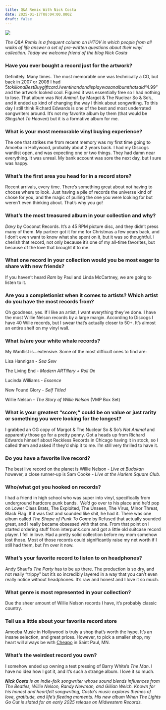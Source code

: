 ```yaml
---
title: Q&A Remix With Nick Costa
date: 2025-01-17T08:04:00.000Z
draft: false
---
```



![](/images/upload/img_56a7aa767de3-1.jpeg)

*The Q&A Remix is a frequent column on IHTOV in which people from all walks of life answer a set of pre-written questions about their vinyl collection. Today we welcome friend of the blog Nick Costa*

### Have you ever bought a record just for the artwork?

Definitely. Many times. The most memorable one was technically a CD, but back in 2007 or 2008 I had $5 to kill on a Best Buy gift card. I went in and on display was an album that said “$4.99” and the artwork looked cool. Figured it was essentially free so I had nothing to lose. That album was *Not Animal*. by Margot & The Nuclear So & So’s, and it ended up kind of changing the way I think about songwriting. To this day I still think Richard Edwards is one of the best and most underrated songwriters around. It’s not my favorite album by them (that would be *Slingshot To Heaven*) but it is a formative album for me. 

### What is your most memorable vinyl buying experience?

The one that strikes me from recent memory was my first time going to Amoeba in Hollywood, probably about 2 years back. I had my Discogs wantlist open, and was expecting one or two things. They had damn near everything. It was unreal. My bank account was sore the next day, but I sure was happy.

### What’s the first area you head for in a record store?

Recent arrivals, every time. There’s something great about not having to choose where to look. Just having a pile of records the universe kind of chose for you, and the magic of pulling the one you were looking for but weren’t even thinking about. That’s why you go!

### What’s the most treasured album in your collection and why?

*Davy* by Coconut Records. It’s a 45 RPM picture disc, and they didn’t press many of them. My partner got it for me for Christmas a few years back, and I don’t even want to know what she spent on it, but it was so thoughtful. I cherish that record, not only because it’s one of my all-time favorites, but because of the love that brought it to me.

### What one record in your collection would you be most eager to share with new friends?

If you haven’t heard *Ram* by Paul and Linda McCartney, we are going to listen to it.

### Are you a completionist when it comes to artists? Which artist do you have the most records from?

Oh goodness, yes. If I like an artist, I want everything they’ve done. I have the most Willie Nelson records by a large margin. According to Discogs I have 40 Wille records, but I swear that’s actually closer to 50+. It’s almost an entire shelf on my vinyl wall.

### What is/are your white whale records?

My Wantlist is…extensive. Some of the most difficult ones to find are:

Lisa Hannigan - *Sea Sew*

The Living End - *Modern ARTillery + Roll On*

Lucinda Williams - *Essence*

New Found Glory - *Self Titled*

Willie Nelson - *The Story of Willie Nelson* (VMP Box Set)

### What is your greatest “score;” could be on value or just rarity or something you were looking for the longest?

I grabbed an OG copy of Margot & The Nuclear So & So’s *Not Animal* and apparently those go for a pretty penny. Got a heads up from Richard Edwards himself about Reckless Records in Chicago having it in stock, so I called them and asked if they’d ship it to me. I’m still very thrilled to have it. 

### Do you have a favorite live record?

The best live record on the planet is Willie Nelson - *Live at Budokan* however, a close runner-up is Sam Cooke - *Live at the Harlem Square Club*.

### Who/what got you hooked on records?

I had a friend in high school who was super into vinyl, specifically from underground hardcore punk bands.  We’d go over to his place and he’d pop on Lower Class Brats, The Exploited, The Unseen, The Virus, Minor Threat, Black Flag. If it was fast and sounded like shit, he had it. There was one album called *The Shape of Punk To Come* by Refused that actually sounded great, and I really became obsessed with that one. From that point on I started ordering stuff from interpunk.com and got a little old suitcase record player. I fell in love. Had a pretty solid collection before my mom somehow lost those. Most of those records could significantly raise my net worth if I still had them, but I’m over it now.

### What’s your favorite record to listen to on headphones?

Andy Shauf’s *The Party* has to be up there. The production is so dry, and not really “trippy” but it’s so incredibly layered in a way that you can’t even really notice without headphones. It’s raw and honest and I love it so much.

### What genre is most represented in your collection?

Due the sheer amount of Willie Nelson records I have, it’s probably classic country.

### Tell us a little about your favorite record store

Amoeba Music in Hollywood is truly a shop that’s worth the hype. It’s an insane selection, and great prices. However, to pick a smaller shop, my heart will always be with [Cheapo](https://www.instagram.com/cheaporecordsstpaul/) in Saint Paul, MN. 

### What’s the weirdest record you own?

I somehow ended up owning a test pressing of Barry White’s *The Man*. I have no idea how I got it, and it’s such a strange album. I love it so much. 

***Nick Costa** is an indie-folk songwriter whose sound blends influences from The Beatles, Willie Nelson,* *Randy Newman, and Gillian Welch. Known for his honest and heartfelt songwriting, Costa's music explores themes of love, gratitude, and life’s fleeting moments. His new album When The Lights Go Out is slated for an early 2025 release on Midwestern Records.*
